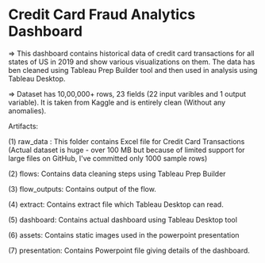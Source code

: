 #  Credit Card Fraud Analytics Dashboard

=> This dashboard contains historical data of credit card transactions for all states of US in 2019 and show various visualizations on them. The data has ben cleaned using Tableau Prep Builder tool and then used in analysis using Tableau Desktop.

=> Dataset has 10,00,000+ rows, 23 fields (22 input varibles and 1 output variable). It is taken from Kaggle and is entirely clean (Without any anomalies).

Artifacts: 

(1) raw_data : This folder contains Excel file for Credit Card Transactions (Actual dataset is huge - over 100 MB but because of limited support for large files on GitHub, I've committed only 1000 sample rows)

(2) flows: Contains data cleaning steps using Tableau Prep Builder

(3) flow_outputs: Contains output of the flow.

(4) extract: Contains extract file which Tableau Desktop can read.

(5) dashboard: Contains actual dashboard using Tableau Desktop tool

(6) assets: Contains static images used in the powerpoint presentation

(7) presentation: Contains Powerpoint file giving details of the dashboard.
